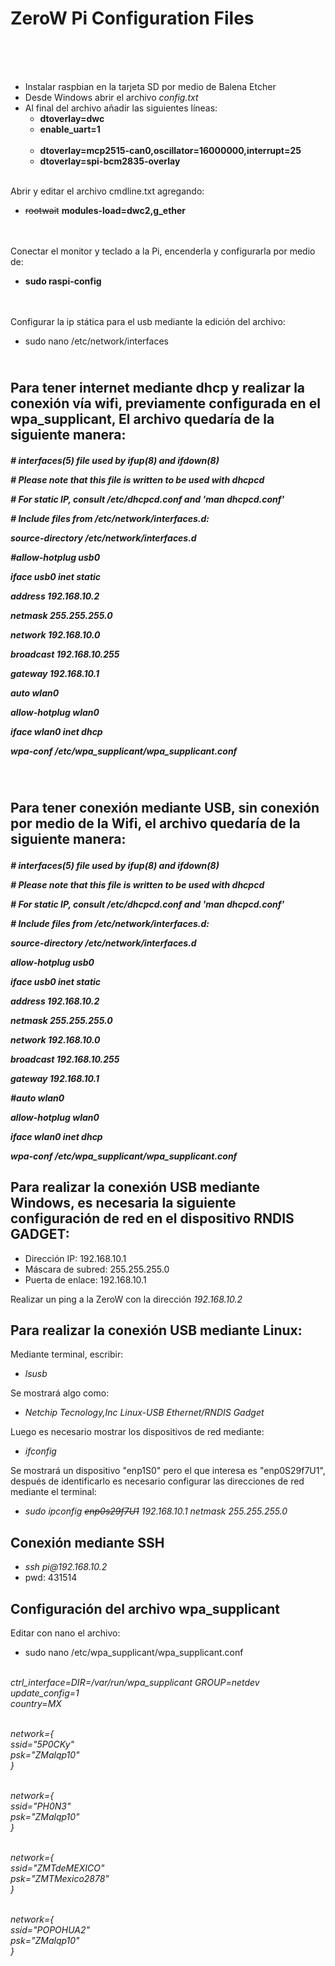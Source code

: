 <h1> ZeroW Pi Configuration Files </h1>
<br></br>
<br><ul>
<li>Instalar raspbian en la tarjeta SD por medio de Balena Etcher
<li>Desde Windows abrir el archivo <i>config.txt</i>
<li>Al final del archivo añadir las siguientes líneas:
  <ul><li><b>dtoverlay=dwc
      <li>enable_uart=1</b>
      <br></br>
      <li><b>dtoverlay=mcp2515-can0,oscillator=16000000,interrupt=25
      <li>dtoverlay=spi-bcm2835-overlay</b>
  </ul>
</ul>
<br>Abrir y editar el archivo cmdline.txt agregando:
<ul>
  <li><s>rootwait</s> <b>modules-load=dwc2,g_ether</b>
</ul>
</br>
<br>Conectar el monitor y teclado a la Pi, encenderla y configurarla por medio de:
<ul>
  <li><b>sudo raspi-config</b>
</ul>
</br>
<br>Configurar la ip stática para el usb mediante la edición del archivo:</br>
<ul>
  <li>sudo nano /etc/network/interfaces
</ul>
<h2>
<br>Para tener internet mediante dhcp y realizar la conexión vía wifi, previamente configurada en el wpa_supplicant, El archivo quedaría de la siguiente manera:</br>
</h2>
<i><h5>
<p># interfaces(5) file used by ifup(8) and ifdown(8)
<br>
<p># Please note that this file is written to be used with dhcpcd
<p># For static IP, consult /etc/dhcpcd.conf and 'man dhcpcd.conf'
<br>
<p># Include files from /etc/network/interfaces.d:
<p>source-directory /etc/network/interfaces.d
<br>
<p>#allow-hotplug usb0
<p>iface usb0 inet static
<p> address 192.168.10.2
<p> netmask 255.255.255.0
<p> network 192.168.10.0
<p> broadcast 192.168.10.255
<p> gateway 192.168.10.1
<br>
<p>auto wlan0
<p>allow-hotplug wlan0
<p>iface wlan0 inet dhcp
<p>   wpa-conf /etc/wpa_supplicant/wpa_supplicant.conf</i></h5>
<br>
<h2>
<p>Para tener conexión mediante USB, sin conexión por medio de la Wifi, el archivo quedaría de la siguiente manera:
</h2>
<p>
<i><h5>
<p># interfaces(5) file used by ifup(8) and ifdown(8)
<p># Please note that this file is written to be used with dhcpcd</p>
<p># For static IP, consult /etc/dhcpcd.conf and 'man dhcpcd.conf'</p>

<p># Include files from /etc/network/interfaces.d:</p>
<p>source-directory /etc/network/interfaces.d</p>

<p>allow-hotplug usb0</p>
<p>iface usb0 inet static</p>
<p>	address 192.168.10.2</p>
<p>	netmask 255.255.255.0</p>
<p>	network 192.168.10.0</p>
<p>	broadcast 192.168.10.255</p>
<p>	gateway 192.168.10.1</p>

<p>#auto wlan0</p>
<p>allow-hotplug wlan0</p>
<p>iface wlan0 inet dhcp</p>
<p>	wpa-conf /etc/wpa_supplicant/wpa_supplicant.conf</p>
</i></h5>
<p>
<p><h2>Para realizar la conexión USB mediante Windows, es necesaria la siguiente configuración de red en el dispositivo RNDIS GADGET:</h2>
<ul>
  <li>Dirección IP: 192.168.10.1
  <li>Máscara de subred: 255.255.255.0
  <li>Puerta de enlace: 192.168.10.1
</ul>
<p>Realizar un ping a la ZeroW con la dirección <i>192.168.10.2</i>
<p>
<p><h2>Para realizar la conexión USB mediante Linux:</h2>
<p>   Mediante terminal, escribir:
<ul><li><i>lsusb</i></ul>
<p>Se mostrará algo como:
<ul><li><i>Netchip Tecnology,Inc Linux-USB Ethernet/RNDIS Gadget</i></ul>
<p>Luego es necesario mostrar los dispositivos de red mediante:
<ul><li><i>ifconfig</ul></i>
<p>Se mostrará un dispositivo "enp1S0" pero el que interesa es "enp0S29f7U1", después de identificarlo es necesario configurar las direcciones de red mediante el terminal:
<ul><li><i>sudo ipconfig <s>enp0s29f7U1</s> 192.168.10.1 netmask 255.255.255.0</i></ul>
<p>
<p><h2>Conexión mediante SSH</h2>
<p><ul><li><i>ssh pi@192.168.10.2</i>
       <li>pwd: 431514
  </ul>
<p>
<p><h2>Configuración del archivo wpa_supplicant</h2>
<p>Editar con nano el archivo:
<ul><li>sudo nano /etc/wpa_supplicant/wpa_supplicant.conf</ul>
<p><i>
<br>ctrl_interface=DIR=/var/run/wpa_supplicant GROUP=netdev
<br>update_config=1
<br>country=MX
<p>
<br>network={
<br>  ssid="5P0CKy"
<br>  psk="ZMalqp10"
<br>}
<p>
<br>network={
<br>  ssid="PH0N3"
<br>  psk="ZMalqp10"
<br>}
<p>
<br>network={
<br>  ssid="ZMTdeMEXICO"
<br>  psk="ZMTMexico2878"
<br>}
<p>
<br>network={
<br>  ssid="POPOHUA2"
<br>  psk="ZMalqp10"
<br>}
